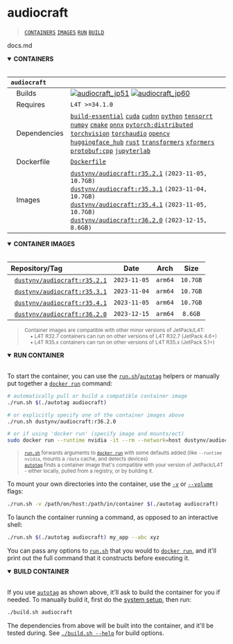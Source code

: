 # audiocraft

> [`CONTAINERS`](#user-content-containers) [`IMAGES`](#user-content-images) [`RUN`](#user-content-run) [`BUILD`](#user-content-build)

docs.md
<details open>
<summary><b><a id="containers">CONTAINERS</a></b></summary>
<br>

| **`audiocraft`** | |
| :-- | :-- |
| &nbsp;&nbsp;&nbsp;Builds | [![`audiocraft_jp51`](https://img.shields.io/github/actions/workflow/status/dusty-nv/jetson-containers/audiocraft_jp51.yml?label=audiocraft:jp51)](https://github.com/dusty-nv/jetson-containers/actions/workflows/audiocraft_jp51.yml) [![`audiocraft_jp60`](https://img.shields.io/github/actions/workflow/status/dusty-nv/jetson-containers/audiocraft_jp60.yml?label=audiocraft:jp60)](https://github.com/dusty-nv/jetson-containers/actions/workflows/audiocraft_jp60.yml) |
| &nbsp;&nbsp;&nbsp;Requires | `L4T >=34.1.0` |
| &nbsp;&nbsp;&nbsp;Dependencies | [`build-essential`](/packages/build-essential) [`cuda`](/packages/cuda/cuda) [`cudnn`](/packages/cuda/cudnn) [`python`](/packages/python) [`tensorrt`](/packages/tensorrt) [`numpy`](/packages/numpy) [`cmake`](/packages/cmake/cmake_pip) [`onnx`](/packages/onnx) [`pytorch:distributed`](/packages/pytorch) [`torchvision`](/packages/pytorch/torchvision) [`torchaudio`](/packages/pytorch/torchaudio) [`opencv`](/packages/opencv) [`huggingface_hub`](/packages/llm/huggingface_hub) [`rust`](/packages/rust) [`transformers`](/packages/llm/transformers) [`xformers`](/packages/llm/xformers) [`protobuf:cpp`](/packages/protobuf/protobuf_cpp) [`jupyterlab`](/packages/jupyterlab) |
| &nbsp;&nbsp;&nbsp;Dockerfile | [`Dockerfile`](Dockerfile) |
| &nbsp;&nbsp;&nbsp;Images | [`dustynv/audiocraft:r35.2.1`](https://hub.docker.com/r/dustynv/audiocraft/tags) `(2023-11-05, 10.7GB)`<br>[`dustynv/audiocraft:r35.3.1`](https://hub.docker.com/r/dustynv/audiocraft/tags) `(2023-11-04, 10.7GB)`<br>[`dustynv/audiocraft:r35.4.1`](https://hub.docker.com/r/dustynv/audiocraft/tags) `(2023-11-05, 10.7GB)`<br>[`dustynv/audiocraft:r36.2.0`](https://hub.docker.com/r/dustynv/audiocraft/tags) `(2023-12-15, 8.6GB)` |

</details>

<details open>
<summary><b><a id="images">CONTAINER IMAGES</a></b></summary>
<br>

| Repository/Tag | Date | Arch | Size |
| :-- | :--: | :--: | :--: |
| &nbsp;&nbsp;[`dustynv/audiocraft:r35.2.1`](https://hub.docker.com/r/dustynv/audiocraft/tags) | `2023-11-05` | `arm64` | `10.7GB` |
| &nbsp;&nbsp;[`dustynv/audiocraft:r35.3.1`](https://hub.docker.com/r/dustynv/audiocraft/tags) | `2023-11-04` | `arm64` | `10.7GB` |
| &nbsp;&nbsp;[`dustynv/audiocraft:r35.4.1`](https://hub.docker.com/r/dustynv/audiocraft/tags) | `2023-11-05` | `arm64` | `10.7GB` |
| &nbsp;&nbsp;[`dustynv/audiocraft:r36.2.0`](https://hub.docker.com/r/dustynv/audiocraft/tags) | `2023-12-15` | `arm64` | `8.6GB` |

> <sub>Container images are compatible with other minor versions of JetPack/L4T:</sub><br>
> <sub>&nbsp;&nbsp;&nbsp;&nbsp;• L4T R32.7 containers can run on other versions of L4T R32.7 (JetPack 4.6+)</sub><br>
> <sub>&nbsp;&nbsp;&nbsp;&nbsp;• L4T R35.x containers can run on other versions of L4T R35.x (JetPack 5.1+)</sub><br>
</details>

<details open>
<summary><b><a id="run">RUN CONTAINER</a></b></summary>
<br>

To start the container, you can use the [`run.sh`](/docs/run.md)/[`autotag`](/docs/run.md#autotag) helpers or manually put together a [`docker run`](https://docs.docker.com/engine/reference/commandline/run/) command:
```bash
# automatically pull or build a compatible container image
./run.sh $(./autotag audiocraft)

# or explicitly specify one of the container images above
./run.sh dustynv/audiocraft:r36.2.0

# or if using 'docker run' (specify image and mounts/ect)
sudo docker run --runtime nvidia -it --rm --network=host dustynv/audiocraft:r36.2.0
```
> <sup>[`run.sh`](/docs/run.md) forwards arguments to [`docker run`](https://docs.docker.com/engine/reference/commandline/run/) with some defaults added (like `--runtime nvidia`, mounts a `/data` cache, and detects devices)</sup><br>
> <sup>[`autotag`](/docs/run.md#autotag) finds a container image that's compatible with your version of JetPack/L4T - either locally, pulled from a registry, or by building it.</sup>

To mount your own directories into the container, use the [`-v`](https://docs.docker.com/engine/reference/commandline/run/#volume) or [`--volume`](https://docs.docker.com/engine/reference/commandline/run/#volume) flags:
```bash
./run.sh -v /path/on/host:/path/in/container $(./autotag audiocraft)
```
To launch the container running a command, as opposed to an interactive shell:
```bash
./run.sh $(./autotag audiocraft) my_app --abc xyz
```
You can pass any options to [`run.sh`](/docs/run.md) that you would to [`docker run`](https://docs.docker.com/engine/reference/commandline/run/), and it'll print out the full command that it constructs before executing it.
</details>
<details open>
<summary><b><a id="build">BUILD CONTAINER</b></summary>
<br>

If you use [`autotag`](/docs/run.md#autotag) as shown above, it'll ask to build the container for you if needed.  To manually build it, first do the [system setup](/docs/setup.md), then run:
```bash
./build.sh audiocraft
```
The dependencies from above will be built into the container, and it'll be tested during.  See [`./build.sh --help`](/jetson_containers/build.py) for build options.
</details>
